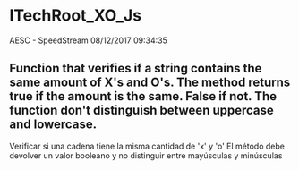 # ITechRoot_XO_Js
AESC - SpeedStream
08/12/2017 09:34:35

Function that verifies if a string contains the same amount of X's and O's.
The method returns true if the amount is the same. False if not.
The function don't distinguish between uppercase and lowercase.
---
Verificar si una cadena tiene la misma cantidad de 'x' y 'o'
El método debe devolver un valor booleano y no distinguir entre mayúsculas y minúsculas
